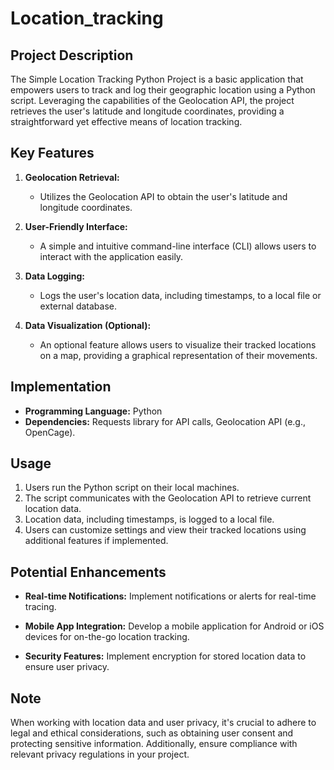 # Location_tracking


## Project Description

The Simple Location Tracking Python Project is a basic application that empowers users to track and log their geographic location using a Python script. Leveraging the capabilities of the Geolocation API, the project retrieves the user's latitude and longitude coordinates, providing a straightforward yet effective means of location tracking.

## Key Features

1. **Geolocation Retrieval:**
   - Utilizes the Geolocation API to obtain the user's latitude and longitude coordinates.

2. **User-Friendly Interface:**
   - A simple and intuitive command-line interface (CLI) allows users to interact with the application easily.

3. **Data Logging:**
   - Logs the user's location data, including timestamps, to a local file or external database.

4. **Data Visualization (Optional):**
   - An optional feature allows users to visualize their tracked locations on a map, providing a graphical representation of their movements.

## Implementation

- **Programming Language:** Python
- **Dependencies:** Requests library for API calls, Geolocation API (e.g., OpenCage).

## Usage

1. Users run the Python script on their local machines.
2. The script communicates with the Geolocation API to retrieve current location data.
3. Location data, including timestamps, is logged to a local file.
4. Users can customize settings and view their tracked locations using additional features if implemented.

## Potential Enhancements

- **Real-time Notifications:** Implement notifications or alerts for real-time tracing.

- **Mobile App Integration:** Develop a mobile application for Android or iOS devices for on-the-go location tracking.

- **Security Features:** Implement encryption for stored location data to ensure user privacy.

## Note

When working with location data and user privacy, it's crucial to adhere to legal and ethical considerations, such as obtaining user consent and protecting sensitive information. Additionally, ensure compliance with relevant privacy regulations in your project.
